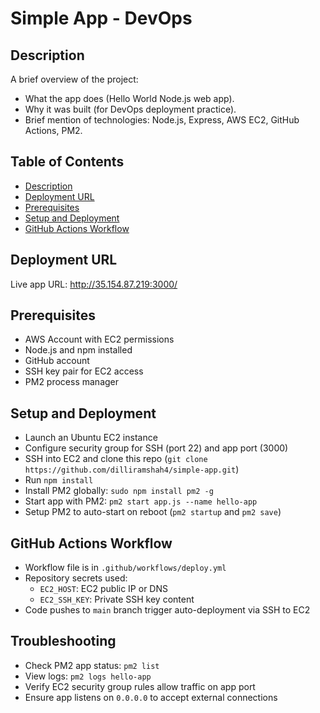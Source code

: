 # Simple App - DevOps 

## Description
A brief overview of the project:
- What the app does (Hello World Node.js web app).
- Why it was built (for DevOps deployment practice).
- Brief mention of technologies: Node.js, Express, AWS EC2, GitHub Actions, PM2.

## Table of Contents
- [Description](#description)
- [Deployment URL](#deployment-url)
- [Prerequisites](#prerequisites)
- [Setup and Deployment](#setup-and-deployment)
- [GitHub Actions Workflow](#github-actions-workflow)


## Deployment URL
Live app URL: http://35.154.87.219:3000/

## Prerequisites
- AWS Account with EC2 permissions
- Node.js and npm installed
- GitHub account
- SSH key pair for EC2 access
- PM2 process manager

## Setup and Deployment
- Launch an Ubuntu EC2 instance
- Configure security group for SSH (port 22) and app port (3000)
- SSH into EC2 and clone this repo (`git clone https://github.com/dilliramshah4/simple-app.git`)
- Run `npm install`
- Install PM2 globally: `sudo npm install pm2 -g`
- Start app with PM2: `pm2 start app.js --name hello-app`
- Setup PM2 to auto-start on reboot (`pm2 startup` and `pm2 save`)

## GitHub Actions Workflow
- Workflow file is in `.github/workflows/deploy.yml`
- Repository secrets used:
  - `EC2_HOST`: EC2 public IP or DNS
  - `EC2_SSH_KEY`: Private SSH key content
- Code pushes to `main` branch trigger auto-deployment via SSH to EC2


## Troubleshooting
- Check PM2 app status: `pm2 list`
- View logs: `pm2 logs hello-app`
- Verify EC2 security group rules allow traffic on app port
- Ensure app listens on `0.0.0.0` to accept external connections



